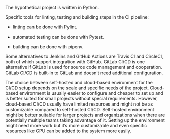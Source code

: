 The hypothetical project is written in Python.

Specific tools for linting, testing and building steps in the CI pipeline:

- linting can be done with Pylint.

- automated testing can be done with Pytest.

- building can be done with pipenv.

Some alternatives to Jenkins and GitHub Actions are Travis CI and CircleCI, both of which support integration with GitHub. GitLab CI/CD is one alternative if GitLab is used for source code management and cooperation. GitLab CI/CD is built-in to GitLab and doesn’t need additional configuration.

The choice between self-hosted and cloud-based environment for the CI/CD setup depends on the scale and specific needs of the project. Cloud-based environment is usually easier to configure and cheaper to set up and is better suited for small projects without special requirements. However, cloud-based CI/CD usually have limited resources and might not be as customizable compared to self-hosted CI/CD. Self-hosted environment might be better suitable for larger projects and organizations when there are potentially multiple teams taking advantage of it. Setting up the environment might need more work but it’s more customizable and even specific resources like GPU can be added to the system more easily.
